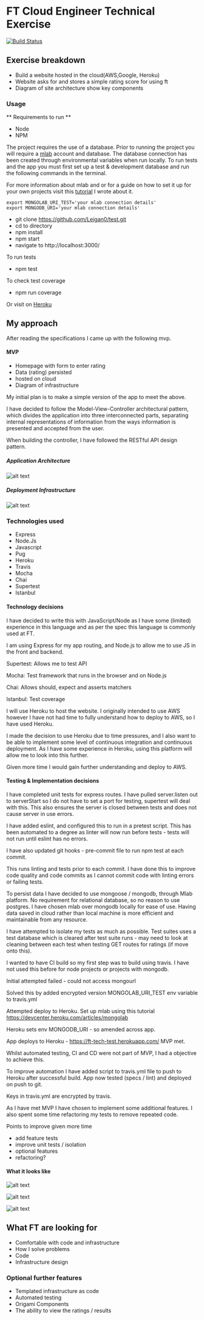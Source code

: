 # FT Cloud Engineer Technical Exercise

[![Build Status](https://travis-ci.org/Leigan0/test.svg?branch=master)](https://travis-ci.org/Leigan0/test)

## Exercise breakdown
* Build a website hosted in the cloud(AWS,Google, Heroku)
* Website asks for and stores a simple rating score for using ft
* Diagram of site architecture show key components

### Usage

** Requirements to run **
 - Node
 - NPM

The project requires the use of a database. Prior to running the project you will require a [mlab](https://mlab.com) account and database. The database connection has been created through environmental variables when run locally. To run tests and the app you must first set up a test & development database and run the following commands in the terminal.

For more information about mlab and or for a guide on how to set it up for your own projects visit this [tutorial](https://leigan0.gitbooks.io/team-glow/content/Mongo/Mlab-set-up.html) I wrote about it.

```
export MONGOLAB_URI_TEST='your mlab connection details'
export MONGODB_URI='your mlab connection details'
```

* git clone https://github.com/Leigan0/test.git
* cd to directory
* npm install
* npm start
* navigate to http://localhost:3000/

To run tests
- npm test

To check test coverage
- npm run coverage

Or visit on [Heroku](https://ft-tech-test.herokuapp.com/)

## My approach

After reading the specifications I came up with the following mvp.

#### MVP

* Homepage with form to enter rating
* Data (rating) persisted
* hosted on cloud
* Diagram of infrastructure

My initial plan is to make a simple version of the app to meet the above.

I have decided to follow the Model-View-Controller architectural pattern, which divides
the application into three interconnected parts, separating internal representations
of information from the ways information is presented and accepted from the user.

When building the controller, I have followed the RESTful API design pattern.

##### Application Architecture

![alt text](https://i.imgur.com/SB6Yutq.jpg)

##### Deployment Infrastructure

![alt text](https://i.imgur.com/ObPLBhR.jpg)

### Technologies used

* Express
* Node.Js
* Javascript
* Pug
* Heroku
* Travis
* Mocha
* Chai
* Supertest
* Istanbul

#### Technology decisions

I have decided to write this with JavaScript/Node as I have some (limited) experience in this language
and as per the spec this language is commonly used at FT.

I am using Express for my app routing, and Node.js to allow me to use JS in the front and backend.

Supertest: Allows me to test API

Mocha: Test framework that runs in the browser and on Node.js

Chai: Allows should, expect and asserts matchers

Istanbul: Test coverage

I will use Heroku to host the website. I originally intended to use AWS however I have not had time
to fully understand how to deploy to AWS, so I have used Heroku.

I made the decision to use Heroku due to time pressures, and I also want to be able to implement some level of continuous integration and continuous deployment. As I have some experience in Heroku, using this platform will allow me to look into this further.

Given more time I would gain further understanding and deploy to AWS.

#### Testing & Implementation decisions


I have completed unit tests for express routes. I have pulled server.listen out to serverStart
so I do not have to set a port for testing, supertest will deal with this. This also ensures the server is
closed between tests and does not cause server in use errors.

I have added eslint, and configured this to run in a pretest script. This has been automated to a degree
as linter will now run before tests - tests will not run until eslint has no errors.

I have also updated git hooks - pre-commit file to run npm test at each commit.

This runs linting and tests prior to each commit. I have done this to improve code quality and code commits as I cannot commit code with linting errors or failing tests.

To persist data I have decided to use mongoose / mongodb, through Mlab platform. No requirement for relational database, so no
reason to use postgres. I have chosen mlab over mongodb locally for ease of use. Having data saved in cloud rather than local machine is more efficient and maintainable from any resource.

I have attempted to isolate my tests as much as possible.
Test suites uses a test database which is cleared after test suite runs - may need to look at cleaning between each test
when testing GET routes for ratings (if move onto this).

I wanted to have CI build so my first step was to build using travis. I have not used this before for node projects
or projects with mongodb.

Initial attempted failed - could not access mongourl

Solved this by added encrypted version MONGOLAB_URI_TEST env variable to travis.yml

Attempted deploy to Heroku. Set up mlab using this tutorial
https://devcenter.heroku.com/articles/mongolab

Heroku sets env MONGODB_URI - so amended across app.

App deploys to Heroku - https://ft-tech-test.herokuapp.com/
MVP met.

Whilst automated testing, CI and CD were not part of MVP, I had a objective to achieve this.

To improve automation I have added script to travis.yml file to push to Heroku after successful build. App now tested (specs / lint) and deployed on push to git.

Keys in travis.yml are encrypted by travis.

As I have met MVP I have chosen to implement some additional features. I also spent some time refactoring my tests to remove repeated code.

Points to improve given more time

- add feature tests
- improve unit tests / isolation
- optional features
- refactoring?

#### What it looks like

![alt text](https://i.imgur.com/zXOCLNP.png)

![alt text](https://i.imgur.com/s1A0BcJ.png)

![alt text](https://i.imgur.com/4LaTyuv.png)

## What FT are looking for
* Comfortable with code and infrastructure
* How I solve problems
* Code
* Infrastructure design

### Optional further features
* Templated infrastructure as code
* Automated testing
* Origami Components
* The ability to view the ratings / results
